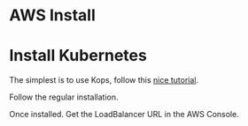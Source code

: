 # AWS Install

# Install Kubernetes

The simplest is to use Kops, follow this [nice tutorial](https://medium.com/containermind/how-to-create-a-kubernetes-cluster-on-aws-in-few-minutes-89dda10354f4).

Follow the regular installation.

Once installed. Get the LoadBalancer URL in the AWS Console.
